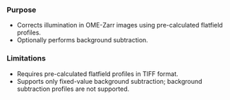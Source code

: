 ### Purpose
- Corrects illumination in OME-Zarr images using pre-calculated flatfield profiles.
- Optionally performs background subtraction.

### Limitations
- Requires pre-calculated flatfield profiles in TIFF format.
- Supports only fixed-value background subtraction; background subtraction profiles are not supported.
